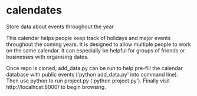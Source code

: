 # calendates
Store data about events throughout the year

This calendar helps people keep track of holidays and major events throughout the coming years. It is designed to allow multiple people to work on the same calendar. It can especially be helpful for groups of friends or businesses with organising dates.

Once repo is cloned, add_data.py can be run to help pre-fill the calendar database with public events ('python add_data.py' into command line). Then use python to run project.py ('python project.py'). Finally visit http://localhost:8000/ to begin browsing.
